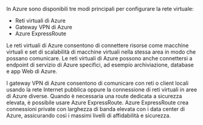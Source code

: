In Azure sono disponibili tre modi principali per configurare la rete virtuale:

- Reti virtuali di Azure
- Gateway VPN di Azure
- Azure ExpressRoute

Le reti virtuali di Azure consentono di connettere risorse come macchine virtuali e set di scalabilità di macchine virtuali nella stessa area in modo che possano comunicare. Le reti virtuali di Azure possono anche connettersi a endpoint di servizio di Azure specifici, ad esempio archiviazione, database e app Web di Azure.

I gateway VPN di Azure consentono di comunicare con reti o client locali usando la rete Internet pubblica oppure la connessione di reti virtuali in aree di Azure diverse. Quando è necessaria una route dedicata a sicurezza elevata, è possibile usare Azure ExpressRoute. Azure ExpressRoute crea connessioni private con larghezza di banda elevata con i data center di Azure, assicurando così i massimi livelli di affidabilità e sicurezza.
